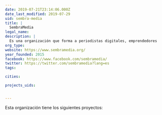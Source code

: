 ```yaml
---
date: 2019-07-21T23:14:06.000Z
date_last_modified: 2019-07-29
uid: sembra-media
title: |
  SembraMedia
legal_name: 
description: |
  Es una organización que forma a periodistas digitales, emprendedores y curiosos que necesitan herramientas para sustentar el desarrollo y crecimiento de sus contenidos digitales de calidad. Por otro lado, han formado un directorio de comunidad de medios nativos digitales independientes, que tiene como misión apoyar a emprendedores a crecer y a sostenerse impulsando intercambios y experiencias innovadoras.
org_type: 
website: https://www.sembramedia.org/
year_founded: 2015
facebook: https://www.facebook.com/sembramedia/
twitter: https://twitter.com/sembramedia?lang=es
tags:

cities: 

projects_uids:


---
```


Esta organización tiene los siguientes proyectos:


